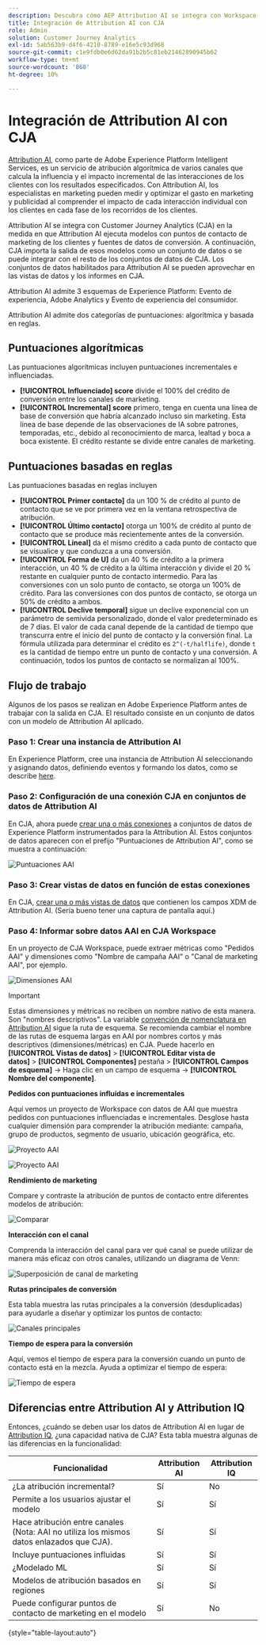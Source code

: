 ```yaml
---
description: Descubra cómo AEP Attribution AI se integra con Workspace en CJA.
title: Integración de Attribution AI con CJA
role: Admin
solution: Customer Journey Analytics
exl-id: 5ab563b9-d4f6-4210-8789-e16e5c93d968
source-git-commit: c1e9fdb0e6d62da91b2b5c81eb21462890945b62
workflow-type: tm+mt
source-wordcount: '868'
ht-degree: 10%

---
```


# Integración de Attribution AI con CJA

[Attribution AI](https://experienceleague.adobe.com/docs/experience-platform/intelligent-services/attribution-ai/overview.html?lang=en), como parte de Adobe Experience Platform Intelligent Services, es un servicio de atribución algorítmica de varios canales que calcula la influencia y el impacto incremental de las interacciones de los clientes con los resultados especificados. Con Attribution AI, los especialistas en marketing pueden medir y optimizar el gasto en marketing y publicidad al comprender el impacto de cada interacción individual con los clientes en cada fase de los recorridos de los clientes.

Attribution AI se integra con Customer Journey Analytics (CJA) en la medida en que Attribution AI ejecuta modelos con puntos de contacto de marketing de los clientes y fuentes de datos de conversión. A continuación, CJA importa la salida de esos modelos como un conjunto de datos o se puede integrar con el resto de los conjuntos de datos de CJA. Los conjuntos de datos habilitados para Attribution AI se pueden aprovechar en las vistas de datos y los informes en CJA.

Attribution AI admite 3 esquemas de Experience Platform: Evento de experiencia, Adobe Analytics y Evento de experiencia del consumidor.

Attribution AI admite dos categorías de puntuaciones: algorítmica y basada en reglas.

## Puntuaciones algorítmicas

Las puntuaciones algorítmicas incluyen puntuaciones incrementales e influenciadas.

* **[!UICONTROL Influenciado] score** divide el 100% del crédito de conversión entre los canales de marketing.
* **[!UICONTROL Incremental] score** primero, tenga en cuenta una línea de base de conversión que habría alcanzado incluso sin marketing. Esta línea de base depende de las observaciones de IA sobre patrones, temporadas, etc., debido al reconocimiento de marca, lealtad y boca a boca existente. El crédito restante se divide entre canales de marketing.

## Puntuaciones basadas en reglas

Las puntuaciones basadas en reglas incluyen

* **[!UICONTROL Primer contacto]** da un 100 % de crédito al punto de contacto que se ve por primera vez en la ventana retrospectiva de atribución.
* **[!UICONTROL Último contacto]** otorga un 100% de crédito al punto de contacto que se produce más recientemente antes de la conversión.
* **[!UICONTROL Lineal]** da el mismo crédito a cada punto de contacto que se visualice y que conduzca a una conversión.
* **[!UICONTROL Forma de U]** da un 40 % de crédito a la primera interacción, un 40 % de crédito a la última interacción y divide el 20 % restante en cualquier punto de contacto intermedio. Para las conversiones con un solo punto de contacto, se otorga un 100% de crédito. Para las conversiones con dos puntos de contacto, se otorga un 50% de crédito a ambos.
* **[!UICONTROL Declive temporal]** sigue un declive exponencial con un parámetro de semivida personalizado, donde el valor predeterminado es de 7 días. El valor de cada canal depende de la cantidad de tiempo que transcurra entre el inicio del punto de contacto y la conversión final. La fórmula utilizada para determinar el crédito es `2^(-t/halflife)`, donde `t` es la cantidad de tiempo entre un punto de contacto y una conversión. A continuación, todos los puntos de contacto se normalizan al 100%.

## Flujo de trabajo

Algunos de los pasos se realizan en Adobe Experience Platform antes de trabajar con la salida en CJA. El resultado consiste en un conjunto de datos con un modelo de Attribution AI aplicado.

### Paso 1: Crear una instancia de Attribution AI

En Experience Platform, cree una instancia de Attribution AI seleccionando y asignando datos, definiendo eventos y formando los datos, como se describe [here](https://experienceleague.adobe.com/docs/experience-platform/intelligent-services/attribution-ai/user-guide.html).

### Paso 2: Configuración de una conexión CJA en conjuntos de datos de Attribution AI

En CJA, ahora puede [crear una o más conexiones](/help/connections/create-connection.md) a conjuntos de datos de Experience Platform instrumentados para la Attribution AI. Estos conjuntos de datos aparecen con el prefijo &quot;Puntuaciones de Attribution AI&quot;, como se muestra a continuación:

![Puntuaciones AAI](assets/aai-scores.png)

### Paso 3: Crear vistas de datos en función de estas conexiones

En CJA, [crear una o más vistas de datos](/help/data-views/create-dataview.md) que contienen los campos XDM de Attribution AI. (Sería bueno tener una captura de pantalla aquí.)

### Paso 4: Informar sobre datos AAI en CJA Workspace

En un proyecto de CJA Workspace, puede extraer métricas como &quot;Pedidos AAI&quot; y dimensiones como &quot;Nombre de campaña AAI&quot; o &quot;Canal de marketing AAI&quot;, por ejemplo.

![Dimensiones AAI](assets/aai-dims.png)

>[!IMPORTANT]
>
>Estas dimensiones y métricas no reciben un nombre nativo de esta manera. Son &quot;nombres descriptivos&quot;. La variable [convención de nomenclatura en Attribution AI](https://experienceleague.adobe.com/docs/experience-platform/intelligent-services/attribution-ai/input-output.html?lang=en#attribution-ai-output-data) sigue la ruta de esquema. Se recomienda cambiar el nombre de las rutas de esquema largas en AAI por nombres cortos y más descriptivos (dimensiones/métricas) en CJA. Puede hacerlo en **[!UICONTROL Vistas de datos]** > **[!UICONTROL Editar vista de datos]** > **[!UICONTROL Componentes]** pestaña > **[!UICONTROL Campos de esquema]** -> Haga clic en un campo de esquema -> **[!UICONTROL Nombre del componente]**.


**Pedidos con puntuaciones influidas e incrementales**

Aquí vemos un proyecto de Workspace con datos de AAI que muestra pedidos con puntuaciones influenciadas e incrementales. Desglose hasta cualquier dimensión para comprender la atribución mediante: campaña, grupo de productos, segmento de usuario, ubicación geográfica, etc.

![Proyecto AAI](assets/aai-project.png)

![Proyecto AAI](assets/aai-project2.png)

**Rendimiento de marketing**

Compare y contraste la atribución de puntos de contacto entre diferentes modelos de atribución:

![Comparar](assets/compare.png)

**Interacción con el canal**

Comprenda la interacción del canal para ver qué canal se puede utilizar de manera más eficaz con otros canales, utilizando un diagrama de Venn:

![Superposición de canal de marketing](assets/mc-overlap.png)

**Rutas principales de conversión**

Esta tabla muestra las rutas principales a la conversión (desduplicadas) para ayudarle a diseñar y optimizar los puntos de contacto:

![Canales principales](assets/top-channels.png)

**Tiempo de espera para la conversión**

Aquí, vemos el tiempo de espera para la conversión cuando un punto de contacto está en la mezcla. Ayuda a optimizar el tiempo de espera:

![Tiempo de espera](assets/lead-time.png)

## Diferencias entre Attribution AI y Attribution IQ

Entonces, ¿cuándo se deben usar los datos de Attribution AI en lugar de [Attribution IQ](/help/analysis-workspace/attribution/overview.md), ¿una capacidad nativa de CJA? Esta tabla muestra algunas de las diferencias en la funcionalidad:

| Funcionalidad | Attribution AI | Attribution IQ |
| --- | --- | --- |
| ¿La atribución incremental? | Sí | No |
| Permite a los usuarios ajustar el modelo | Sí | Sí |
| Hace atribución entre canales (Nota: AAI no utiliza los mismos datos enlazados que CJA). | Sí | Sí |
| Incluye puntuaciones influidas | Sí | Sí |
| ¿Modelado ML | Sí | Sí |
| Modelos de atribución basados en regiones | Sí | Sí |
| Puede configurar puntos de contacto de marketing en el modelo | Sí | No |

{style=&quot;table-layout:auto&quot;}
